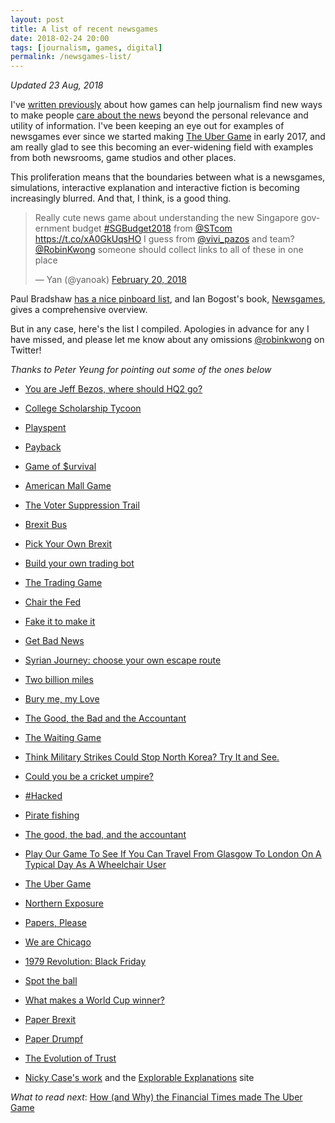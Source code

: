 ```yaml
---
layout: post
title: A list of recent newsgames
date: 2018-02-24 20:00
tags: [journalism, games, digital]
permalink: /newsgames-list/
---
```

_Updated 23 Aug, 2018_

I've [written previously](/newsgames/) about how games can help journalism find new ways to make people [care about the news](/need-for-news/) beyond the personal relevance and utility of information. I've been keeping an eye out for examples of newsgames ever since we started making [The Uber Game](https://ig.ft.com/uber-game/) in early 2017, and am really glad to see this becoming an ever-widening field with examples from both newsrooms, game studios and other places. 

This proliferation means that the boundaries between what is a newsgames, simulations, interactive explanation and interactive fiction is becoming increasingly blurred. And that, I think, is a good thing. 

<blockquote class="twitter-tweet" data-partner="tweetdeck"><p lang="en" dir="ltr">Really cute news game about understanding the new Singapore government budget <a href="https://twitter.com/hashtag/SGBudget2018?src=hash&amp;ref_src=twsrc%5Etfw">#SGBudget2018</a> from <a href="https://twitter.com/STcom?ref_src=twsrc%5Etfw">@STcom</a> <a href="https://t.co/xA0GkUqsHO">https://t.co/xA0GkUqsHO</a> I guess from <a href="https://twitter.com/vivi_pazos?ref_src=twsrc%5Etfw">@vivi_pazos</a> and team? <a href="https://twitter.com/RobinKwong?ref_src=twsrc%5Etfw">@RobinKwong</a> someone should collect links to all of these in one place</p>&mdash; Yan (@yanoak) <a href="https://twitter.com/yanoak/status/965768546637643777?ref_src=twsrc%5Etfw">February 20, 2018</a></blockquote>
<script async src="https://platform.twitter.com/widgets.js" charset="utf-8"></script>

Paul Bradshaw [has a nice pinboard list](http://pinboard.in/u:paulbradshaw/t:gamejournalism), and Ian Bogost's book, [Newsgames](http://bogost.com/books/newsgamesbook/), gives a comprehensive overview. 

But in any case, here's the list I compiled. Apologies in advance for any I have missed, and please let me know about any omissions [@robinkwong](https://twitter.com/RobinKwong) on Twitter! 

_Thanks to Peter Yeung for pointing out some of the ones below_

- [You are Jeff Bezos, where should HQ2 go?](http://gatehousenews.com/amazon)

- [College Scholarship Tycoon](https://www.vox.com/policy-and-politics/2017/11/1/16526202/college-scholarship-tycoon-game)

- [Playspent](http://playspent.org/)

- [Payback](https://www.timeforpayback.com/)

- [Game of $urvival](https://graphics.straitstimes.com/STI/STIMEDIA/Interactives/2018/02/game-of-survival-budget-2018/index.html)

- [American Mall Game](https://www.bloomberg.com/features/american-mall-game/)

- [The Voter Suppression Trail](https://www.nytimes.com/interactive/2016/11/01/opinion/voting-suppression-videogame.html)

- [Brexit Bus](https://advisa.se/en/research/brexit-bus/)

- [Pick Your Own Brexit](https://www.bloomberg.com/graphics/2018-pick-your-own-brexit/)

- [Build your own trading bot](https://www.wsj.com/graphics/build-your-own-trading-bot/)

- [The Trading Game](https://www.bloomberg.com/features/2015-stock-chart-trading-game/)

- [Chair the Fed](https://sffed-education.org/chairthefed/)

- [Fake it to make it](http://www.fakeittomakeitgame.com/play/initial)

- [Get Bad News](https://www.getbadnews.com/#intro)

- [Syrian Journey: choose your own escape route](http://www.bbc.co.uk/news/world-middle-east-32057601)

- [Two billion miles](http://twobillionmiles.com/)

- [Bury me, my Love](http://burymemylove.arte.tv/)

- [The Good, the Bad and the Accountant](https://jplusplus.github.io/the-accountant/#/)

- [The Waiting Game](http://projects.propublica.org/asylum/)

- [Think Military Strikes Could Stop North Korea? Try It and See.](https://www.nytimes.com/interactive/2018/05/24/opinion/north-korea-trump-military-strikes.html)

- [Could you be a cricket umpire?](https://www.thetimes.co.uk/article/cricket-umpire-lbw-game-tg06rcv7s)

- [#Hacked](http://www.julianaruhfus.com/interactive-investigations/hacked/)

- [Pirate fishing](http://www.julianaruhfus.com/interactive-investigations/pirate-fishing-2/)

- [The good, the bad, and the accountant](https://jplusplus.github.io/the-accountant/#/)

- [Play Our Game To See If You Can Travel From Glasgow To London On A Typical Day As A Wheelchair User](https://www.buzzfeed.com/louiseridley/can-you-travel-from-glasgow-to-london-as-a-wheelchair-user?utm_term=.uw3BzjAv#.vxlRqx5w)

- [The Uber Game](https://ig.ft.com/uber-game/)

- [Northern Exposure](https://www.theglobeandmail.com/arts/books-and-media/choose-your-own-profile-ryan-north/article30328294/)

- [Papers, Please](http://papersplea.se/)

- [We are Chicago](http://wearechicagogame.com/)

- [1979 Revolution: Black Friday](http://store.steampowered.com/app/388320/1979_Revolution_Black_Friday/)

- [Spot the ball](https://www.theguardian.com/sport/series/spot-the-ball)

- [What makes a World Cup winner?](https://www.telegraph.co.uk/world-cup/world-cup-2018-winners-predictions-forecast-champions/)

- [Paper Brexit](https://gregbuchanan.itch.io/paper-brexit)

- [Paper Drumpf](https://www.gregbuchanan.co.uk/game/#/paper-drumpf/)

- [The Evolution of Trust](http://ncase.me/trust/)

- [Nicky Case's work](http://ncase.me/) and the [Explorable Explanations](http://explorabl.es/journalism/) site

*What to read next*: [How (and Why) the Financial Times made The Uber Game](/uber-game-writeup/)